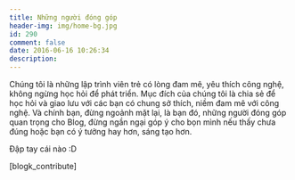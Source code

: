 ```yaml
---
title: Những người đóng góp
header-img: img/home-bg.jpg
id: 290
comment: false
date: 2016-06-16 10:26:34
description:
---
```


Chúng tôi là những lập trình viên trẻ có lòng đam mê, yêu thích công nghệ, không ngừng học hỏi để phát triển. Mục đích của chúng tôi là chia sẻ để học hỏi và giao lưu với các bạn có chung sở thích, niềm đam mê với công nghệ. Và chính bạn, đừng ngoảnh mặt lại, là bạn đó, những người đóng góp quan trọng cho Blog, đừng ngần ngại góp ý cho bọn mình nếu thấy chưa đúng hoặc bạn có ý tưởng hay hơn, sáng tạo hơn.

Đập tay cái nào :D

[blogk_contribute]
